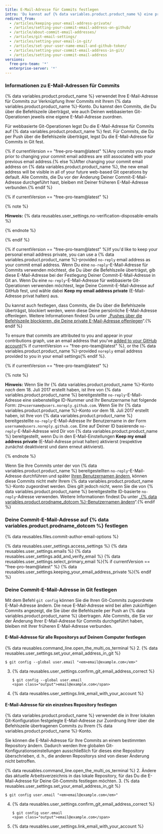 ```yaml
---
title: E-Mail-Adresse für Commits festlegen
intro: 'Du kannst auf {% data variables.product.product_name %} eine primäre E-Mail-Adresse festlegen, die den von Dir durchgeführten, webbasierten Git-Operationen wie Bearbeitungen und Merges zugeordnet wird.'
redirect_from:
  - /articles/keeping-your-email-address-private/
  - /articles/setting-your-commit-email-address-on-github/
  - /article/about-commit-email-addresses/
  - /articles/git-email-settings/
  - /articles/setting-your-email-in-git/
  - /articles/set-your-user-name-email-and-github-token/
  - /articles/setting-your-commit-email-address-in-git/
  - /articles/setting-your-commit-email-address
versions:
  free-pro-team: '*'
  enterprise-server: '*'
---
```


### Informationen zu E-Mail-Adressen für Commits

{% data variables.product.product_name %} verwendet Ihre E-Mail-Adresse für Commits zur Verknüpfung Ihrer Commits mit Ihrem {% data variables.product.product_name %}-Konto. Du kannst den Commits, die Du über die Befehlszeile überträgst, wie auch Deinen webbasierten Git-Operationen jeweils eine eigene E-Mail-Adresse zuordnen.

Für webbasierte Git-Operationen legst Du die E-Mail-Adresse für Commits auf {% data variables.product.product_name %} fest. Für Commits, die Du per Push über die Befehlszeile überträgst, legst Du die E-Mail-Adresse für Commits in Git fest.

{% if currentVersion == "free-pro-team@latest" %}Any commits you made prior to changing your commit email address are still associated with your previous email address.{% else %}After changing your commit email address on {% data variables.product.product_name %}, the new email address will be visible in all of your future web-based Git operations by default. Alle Commits, die Du vor der Änderung Deiner Commit-E-Mail-Adresse durchgeführt hast, bleiben mit Deiner früheren E-Mail-Adresse verbunden.{% endif %}

{% if currentVersion == "free-pro-team@latest" %}

{% note %}

**Hinweis:** {% data reusables.user_settings.no-verification-disposable-emails %}

{% endnote %}

{% endif %}

{% if currentVersion == "free-pro-team@latest" %}If you'd like to keep your personal email address private, you can use a {% data variables.product.product_name %}-provided `no-reply` email address as your commit email address. Wenn Du eine `no-reply`-E-Mail-Adresse für Commits verwenden möchtest, die Du über die Befehlszeile überträgst, gib diese E-Mail-Adresse bei der Festlegung Deiner Commit-E-Mail-Adresse in Git an. Wenn Du eine `no-reply`-E-Mail-Adresse für webbasierte Git-Operationen verwenden möchtest, lege Deine Commit-E-Mail-Adresse auf GitHub fest, und wähle dabei **Keep my email address private** (E-Mail-Adresse privat halten) aus.

Du kannst auch festlegen, dass Commits, die Du über die Befehlszeile überträgst, blockiert werden, wenn diese Deine persönliche E-Mail-Adresse offenlegen. Weitere Informationen findest Du unter „[Pushes über die Befehlszeile blockieren, die Deine private E-Mail-Adresse offenlegen](/articles/blocking-command-line-pushes-that-expose-your-personal-email-address)“.{% endif %}

To ensure that commits are attributed to you and appear in your contributions graph, use an email address that you've [added to your GitHub account](/articles/adding-an-email-address-to-your-github-account/){% if currentVersion == "free-pro-team@latest" %}, or the {% data variables.product.product_name %}-provided `noreply` email address provided to you in your email settings{% endif %}.

{% if currentVersion == "free-pro-team@latest" %}

{% note %}

**Hinweis:** Wenn Sie Ihr {% data variables.product.product_name %}-Konto _nach_ dem 18. Juli 2017 erstellt haben, ist Ihre von {% data variables.product.product_name %} bereitgestellte `no-reply`-E-Mail-Adresse eine siebenstellige ID-Nummer und Ihr Benutzername hat folgende Form: <code><em>ID+username</em>@users.noreply.github.com</code>. Wenn Sie Ihr {% data variables.product.product_name %}-Konto _vor_ dem 18. Juli 2017 erstellt haben, ist Ihre von {% data variables.product.product_name %} bereitgestellte `no-reply`-E-Mail-Adresse Ihr Benutzername in der Form <code><em>username</em>@users.noreply.github.com</code>. Eine auf Deiner ID basierende `no-reply`-E-Mail-Adresse wird Dir von {% data variables.product.product_name %} bereitgestellt, wenn Du in den E-Mail-Einstellungen **Keep my email address private** (E-Mail-Adresse privat halten) aktivierst (respektive zunächst deaktivierst und dann erneut aktivierst).

{% endnote %}

Wenn Sie Ihre Commits unter der von {% data variables.product.product_name %} bereitgestellten `no-reply`-E-Mail-Adresse durchführen und später [Ihren Benutzernamen ändern](/articles/changing-your-github-username), können diese Commits nicht mehr Ihrem {% data variables.product.product_name %}-Konto zugeordnet werden. Dies gilt jedoch nicht, wenn Sie die von {% data variables.product.product_name %} bereitgestellte ID-basierte `no-reply`-Adresse verwenden. Weitere Informationen findest Du unter „[{% data variables.product.prodname_dotcom %}-Benutzernamen ändern](/articles/changing-your-github-username)“.{% endif %}

### Deine Commit-E-Mail-Adresse auf {% data variables.product.prodname_dotcom %} festlegen

{% data reusables.files.commit-author-email-options %}

{% data reusables.user_settings.access_settings %}
{% data reusables.user_settings.emails %}
{% data reusables.user_settings.add_and_verify_email %}
{% data reusables.user_settings.select_primary_email %}{% if currentVersion == "free-pro-team@latest" %}
{% data reusables.user_settings.keeping_your_email_address_private %}{% endif %}

### Deine Commit-E-Mail-Adresse in Git festlegen

Mit dem Befehl `git config` können Sie die Ihren Git-Commits zugeordnete E-Mail-Adresse ändern. Die neue E-Mail-Adresse wird bei allen zukünftigen Commits angezeigt, die Sie über die Befehlszeile per Push an {% data variables.product.product_name %} übertragen. Alle Commits, die Sie vor der Änderung Ihrer E-Mail-Adresse für Commits durchgeführt haben, bleiben mit Ihrer früheren E-Mail-Adresse verbunden.

#### E-Mail-Adresse für alle Repositorys auf Deinem Computer festlegen

{% data reusables.command_line.open_the_multi_os_terminal %}
2. {% data reusables.user_settings.set_your_email_address_in_git %}
   ```shell
   $ git config --global user.email "<em>email@example.com</em>"
   ```
3. {% data reusables.user_settings.confirm_git_email_address_correct %}
   ```shell
   $ git config --global user.email
   <span class="output">email@example.com</span>
   ```
4. {% data reusables.user_settings.link_email_with_your_account %}

#### E-Mail-Adresse für ein einzelnes Repository festlegen

{% data variables.product.product_name %} verwendet die in Ihrer lokalen Git-Konfiguration festgelegte E-Mail-Adresse zur Zuordnung Ihrer über die Befehlszeile übertragenen Commits zu Ihrem {% data variables.product.product_name %}-Konto.

Sie können die E-Mail-Adresse für Ihre Commits an einem bestimmten Repository ändern. Dadurch werden Ihre globalen Git-Konfigurationseinstellungen ausschließlich für dieses eine Repository überschrieben, d. h., die anderen Repositorys sind von dieser Änderung nicht betroffen.

{% data reusables.command_line.open_the_multi_os_terminal %}
2. Ändere das aktuelle Arbeitsverzeichnis in das lokale Repository, für das Du die E-Mail-Adresse für Deine Git-Commits festlegen möchten.
3. {% data reusables.user_settings.set_your_email_address_in_git %}
   ```shell
   $ git config user.email "<em>email@example.com</em>"
   ```
4. {% data reusables.user_settings.confirm_git_email_address_correct %}
   ```shell
   $ git config user.email
   <span class="output">email@example.com</span>
   ```
5. {% data reusables.user_settings.link_email_with_your_account %}
